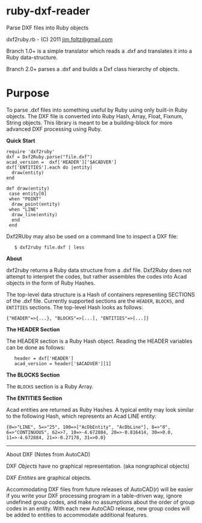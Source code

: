 ruby-dxf-reader
===============

Parse DXF files into Ruby objects


dxf2ruby.rb - (C) 2011 jim.foltz@gmail.com

  
Branch 1.0+ is a simple translator which reads a .dxf and translates it into
a Ruby data-structure.

Branch 2.0+ parses a .dxf and builds a Dxf class hierarchy of objects.

Purpose
=======

 To parse .dxf files into something useful by Ruby using only built-in Ruby
 objects. The DXF file is converted into Ruby Hash, Array, Float, Fixnum, String objects. This library is meant to be a building-block for more advanced DXF processing using Ruby.
 

 **Quick Start**

    require 'dxf2ruby'
    dxf = Dxf2Ruby.parse("file.dxf")
    acad_version =  dxf['HEADER']['$ACADVER']
    dxf['ENTITIES'].each do |entity|
      draw(entity)
    end
    
    def draw(entity)
     case entity[0]
     when "POINT"
      draw_point(entity)
     when "LINE"
      draw_line(entity)
      end
     end

 Dxf2RUby may also be used on a command line to inspect a DXF file:

       $ dxf2ruby file.dxf | less

 **About**

 dxf2ruby returns a Ruby data structure from a .dxf file. Dxf2Ruby does not
 attempt to interpret the codes, but rather assembles the codes into Acad
 objects in the form of Ruby Hashes.

 The top-level data structure is a Hash of containers representing SECTIONS of
 the .dxf file.  Currently supported sections are the `HEADER`, `BLOCKS`, and
 `ENTITIES` sections. The top-level Hash looks as follows:

    {"HEADER"=>{...}, "BLOCKS"=>[...], "ENTITIES"=>[...]}


 **The HEADER Section**

The HEADER section is a Ruby Hash object. Reading the HEADER variables can be done as follows:

       header = dxf['HEADER']
       acad_version = header['$ACADVER'][1]



 **The BLOCKS Section**

 The `BLOCKS` section is a Ruby Array.


 **The ENTITIES Section**

 Acad entities are returned as Ruby Hashes.  A typical entity may look similar
 to the following Hash, which represents an Acad LINE entity:

    {0=>"LINE", 5=>"25", 100=>["AcDbEntity", "AcDbLine"], 8=>"0",
    6=>"CONTINUOUS", 62=>7, 10=>-4.672884, 20=>-0.816414, 30=>0.0,
    11=>-4.672884, 21=>-0.27178, 31=>0.0}

---

 About DXF (Notes from AutoCAD)

 DXF _Objects_ have no graphical representation. (aka nongraphical objects)

 DXF _Entities_ are graphical objects.

 Accommodating DXF files from future releases of AutoCAD(r) will be easier
 if you write your DXF processing program in a table-driven way, ignore
 undefined group codes, and make no assumptions about the order of group codes
 in an entity. With each new AutoCAD release, new group codes will be added to
 entities to accommodate additional features.
